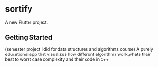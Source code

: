 # sortify

A new Flutter project.

## Getting Started

(semester project i did for data structures and algorithms course)
A purely educational app that visualizes how different algorithms work,whats their best to worst case complexity and their code in c++
